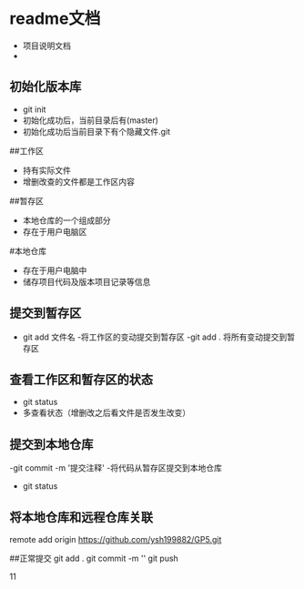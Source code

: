 # readme文档
- 项目说明文档
- 


## 初始化版本库
- git init
- 初始化成功后，当前目录后有(master)
- 初始化成功后当前目录下有个隐藏文件.git


##工作区
- 持有实际文件
- 增删改查的文件都是工作区内容

##暂存区
- 本地仓库的一个组成部分
- 存在于用户电脑区

#本地仓库
- 存在于用户电脑中
- 储存项目代码及版本项目记录等信息


## 提交到暂存区
- git add 文件名
-将工作区的变动提交到暂存区
-git add . 将所有变动提交到暂存区

## 查看工作区和暂存区的状态
- git status
- 多查看状态（增删改之后看文件是否发生改变）

## 提交到本地仓库
-git commit -m '提交注释'
-将代码从暂存区提交到本地仓库
- git status 

## 将本地仓库和远程仓库关联
remote add origin https://github.com/ysh199882/GP5.git


##正常提交
git add .
git commit -m ''
git push

11
